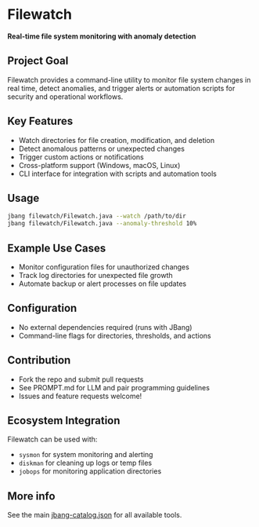 # Filewatch

**Real-time file system monitoring with anomaly detection**

## Project Goal

Filewatch provides a command-line utility to monitor file system changes in real time, detect anomalies, and trigger alerts or automation scripts for security and operational workflows.

## Key Features

- Watch directories for file creation, modification, and deletion
- Detect anomalous patterns or unexpected changes
- Trigger custom actions or notifications
- Cross-platform support (Windows, macOS, Linux)
- CLI interface for integration with scripts and automation tools

## Usage

```sh
jbang filewatch/Filewatch.java --watch /path/to/dir
jbang filewatch/Filewatch.java --anomaly-threshold 10%
```

## Example Use Cases

- Monitor configuration files for unauthorized changes
- Track log directories for unexpected file growth
- Automate backup or alert processes on file updates

## Configuration

- No external dependencies required (runs with JBang)
- Command-line flags for directories, thresholds, and actions

## Contribution

- Fork the repo and submit pull requests
- See PROMPT.md for LLM and pair programming guidelines
- Issues and feature requests welcome!

## Ecosystem Integration

Filewatch can be used with:
- `sysmon` for system monitoring and alerting
- `diskman` for cleaning up logs or temp files
- `jobops` for monitoring application directories

## More info

See the main [jbang-catalog.json](../jbang-catalog.json) for all available tools. 